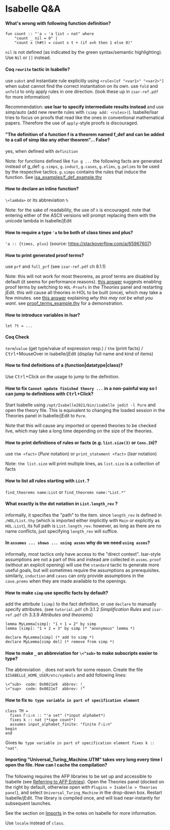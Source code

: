 # Isabelle Q&A

<!-- markdownlint-disable MD001 -->

#### What's wrong with following function definition?

```isabelle
fun count :: "'a ⇒ 'a list ⇒ nat" where
    "count _ nil = 0" |
    "count x (h#t) = count x t + (if x=h then 1 else 0)"
```

`nil` is not defined (as indicated by the green syntax/semantic highlighting). Use `Nil` or `[]` instead.

#### Coq `rewrite` tactic in Isabelle?

use `subst` and instantiate rule explicitly using `<rule>[of "<var1>" "<var2>"]` when subst cannot find the correct instantiation on its own.
use `fold` and `unfold` to only apply rules in one direction.
(look these up in `isar-ref.pdf` for more information)

Recommendation: **use Isar to specify intermediate results instead** and use simp/auto (add new rewrite rules with `(simp add: <rules>)`).
Isabelle/Isar tries to focus on proofs that read like the ones in conventional mathematical papers.
Therefore the use of `apply`-style proofs is discouraged.

#### "The definition of a function f is a theorem named f_def and can be added to a call of simp like any other theorem"... False?

yes, when defined with `definition`

Note: for functions defined like `fun g ...` the following facts are generated instead of g_def:
`g.simps`, `g.induct`, `g.cases`, `g.elims`, `g.pelims` to be used by the respective tactics.
`g.simps` contains the rules that induce the function.
See [isa_examples/f_def_example.thy](isa_examples/f_def_example.thy)

#### How to declare an inline function?

`\<lambda>` or its abbreviation `%`

Note: for the sake of readability, the use of `λ` is encouraged.
note that entering either of the ASCII versions will prompt replacing them with the unicode lambda in Isabelle/jEdit

#### How to require a type `'a` to be both of class times and plus?

`'a :: {times, plus}` (source: <https://stackoverflow.com/a/65967607>)

#### How to print generated proof terms?

use `prf` and `full_prf` (see `isar-ref.pdf` ch 8.1.1)

Note: this will not work for most theorems, as proof terms are disabled by default (it seems for performance reasons).
[this answer](https://stackoverflow.com/a/31644559/9335596) suggests enabling proof terms by switching to `HOL-Proofs` in the _Theories_ panel and restarting jEdit.
this will cause all theories in HOL to be built (once), which may take a few minutes.
see [this answer](https://stackoverflow.com/a/30692248/9335596) explaining _why this may not be what you want_.
see [proof_terms_example.thy](isa_examples/proof_terms_example.thy) for a demonstration.

#### How to introduce variables in Isar?

`let ?t = ...`

#### Coq Check

`term`/`value` (get type/value of expression resp.) / `thm` (print facts) / <kbd>Ctrl</kbd>+MouseOver in Isabelle/jEdit (display full name and kind of items)

#### How to find definitions of a (function|datatype|class)?

Use <kbd>Ctrl</kbd>+Click on the usage to jump to the definition.

#### How to fix `Cannot update finished theory ...` in a non-painful way so I can jump to definitions with <kbd>Ctrl</kbd>+Click?

Start Isabelle using `/opt/Isabelle2021/bin/isabelle jedit -l Pure` and open the theory file.
This is equivalent to changing the loaded session in the Theories panel in Isabelle/jEdit to `Pure`.

Note that this will cause any imported or opened theories to be checked live, which may take a long time depending on the size of the theories.

#### How to print definitions of rules or facts (e.g. `list.size(3)` or `Cons.IH`)?

use `thm <fact>` (_Pure_ notation) or `print_statement <fact>` (_Isar_ notation)

Note: `thm list.size` will print multiple lines, as `list.size` is a collection of facts

#### How to list all rules starting with `List.`?

`find_theorems name:List` or `find_theorems name:"List.*"`

#### What exactly is the dot notation in `List.length_rev` ?

informally, it specifies the "path" to the item.
since `length_rev` is defined in `/HOL/List.thy` (which is imported either implicitly with `Main` or explicitly as `HOL.List`), its full path is `List.length_rev`.
however, as long as there are no name conflicts, just specifying `length_rev` will suffice.

#### In `assumes ... shows ... using assms` why do we need `using assms`?

informally, most tactics only have access to the "direct context".
Isar-style assumptions are not a part of this and instead are collected in `assms`.
`proof` (without an explicit opening)
will use the `standard` tactic to generate more useful goals, but will sometimes require the assumptions as prerequisites.
similarly, `induction` and `cases` can only provide assumptions in the `case.prems` when they are made available to the openings.

#### How to make `simp` use specific facts by default?

add the attribute `[simp]` to the fact definition, or use `declare` to manually specify attributes. (see `tutorial.pdf` ch 3.1.2 _Simplification Rules_ and `isar-ref.pdf` ch 3.3.9 _Attributes and theorems_)

```isabelle
lemma MyLemma[simp]: "1 + 1 = 2" by simp
lemma [simp]: "1 + 2 = 3" by simp (* "anonymous" lemma *)

declare MyLemma[simp] (* add to simp *)
declare MyLemma[simp del] (* remove from simp *)
```

#### How to make `_` an abbreviation for `\<^sub>` to make subscripts easier to type?
The abbreviation `_` does not work for some reason. Create the file `$ISABELLE_HOME_USER/etc/symbols` and add following lines:
```
\<^sub>  code: 0x0021e9  abbrev: !_
\<^sup>  code: 0x0021e7  abbrev: !^
```

#### How to fix `No type variable in part of specification element`
```isabelle
class TM =
  fixes Γ⇩i⇩n :: "'a set" (*input alphabet*)
  fixes k :: nat (*tape count*)
  assumes input_alphabet_finite: "finite Γ⇩i⇩n"
begin
end
```
Gives `No type variable in part of specification element fixes k :: "nat"`.

#### Importing "Universal_Turing_Machine.UTM" takes very long every time I open the file. How can I cache the compilation?

The following requires the AFP libraries to be set up and accessible to Isabelle (see [Referring to AFP Entries](https://www.isa-afp.org/using.html)).
Open the Theories panel (docked on the right by default, otherwise open with `Plugins > Isabelle > Theories panel`),
and select `Universal_Turing_Machine` in the drop-down box.
Restart Isabelle/jEdit.
The library is compiled once, and will load near-instantly for subsequent launches.

See the section on [Imports](max_notes/isabelle.md#imports) in the notes on Isabelle for more information.

Use `locale` instead of `class`.
